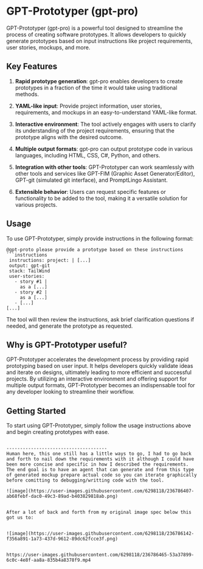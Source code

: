 # GPT-Prototyper (gpt-pro)

GPT-Prototyper (gpt-pro) is a powerful tool designed to streamline the process of creating software prototypes. It allows developers to quickly generate prototypes based on input instructions like project requirements, user stories, mockups, and more.

## Key Features

1. **Rapid prototype generation**: gpt-pro enables developers to create prototypes in a fraction of the time it would take using traditional methods.

2. **YAML-like input**: Provide project information, user stories, requirements, and mockups in an easy-to-understand YAML-like format.

3. **Interactive environment**: The tool actively engages with users to clarify its understanding of the project requirements, ensuring that the prototype aligns with the desired outcome.

4. **Multiple output formats**: gpt-pro can output prototype code in various languages, including HTML, CSS, C#, Python, and others.

5. **Integration with other tools**: GPT-Prototyper can work seamlessly with other tools and services like GPT-FIM (Graphic Asset Generator/Editor), GPT-git (simulated git interface), and PromptLingo Assistant.

6. **Extensible behavior**: Users can request specific features or functionality to be added to the tool, making it a versatile solution for various projects.

## Usage

To use GPT-Prototyper, simply provide instructions in the following format:

```
@gpt-proto please provide a prototype based on these instructions
```instructions
 instructions: project: | [...] 
 output: gpt-git 
 stack: TailWind
 user-stories: 
   - story #1 | 
     as a [...] 
   - story #2 |
     as a [...] 
   - [...]
[...]
```

The tool will then review the instructions, ask brief clarification questions if needed, and generate the prototype as requested.

## Why is GPT-Prototyper useful?

GPT-Prototyper accelerates the development process by providing rapid prototyping based on user input. It helps developers quickly validate ideas and iterate on designs, ultimately leading to more efficient and successful projects. By utilizing an interactive environment and offering support for multiple output formats, GPT-Prototyper becomes an indispensable tool for any developer looking to streamline their workflow.

## Getting Started

To start using GPT-Prototyper, simply follow the usage instructions above and begin creating prototypes with ease.
```

-------------------------------------
Human here, this one still has a little ways to go, I had to go back and forth to nail down the requirements with it although I could have been more concise and specific in how I described the requirements. 
The end goal is to have an agent that can generate and from this type of generated mockup prepare actual code so you can iterate graphically before comitting to debugging/writting code with the tool. 

![image](https://user-images.githubusercontent.com/6298118/236786407-ab68febf-dac0-49c3-89ad-b403829818ab.png)


After a lot of back and forth from my original image spec below this got us to: 


![image](https://user-images.githubusercontent.com/6298118/236786142-f356a891-1a73-437d-9612-89dc62fcce3f.png)


https://user-images.githubusercontent.com/6298118/236786465-53a37899-6c0c-4e8f-aa8a-835b4a8378f9.mp4


